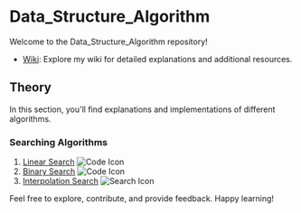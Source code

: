 # Data_Structure_Algorithm

Welcome to the Data_Structure_Algorithm repository!

- [Wiki](https://github.com/KhoiBui16/Data_Structure_Algorithm/wiki): Explore my wiki for detailed explanations and additional resources.

## Theory

In this section, you'll find explanations and implementations of different algorithms.

### Searching Algorithms
1. [Linear Search](https://github.com/KhoiBui16/Data_Structure_Algorithm/blob/main/SOURCE/CHUONG_02_SEARCH/Linear_Search_TK_TuyenTinh.cpp) ![Code Icon](https://img.icons8.com/plasticine/100/000000/code.png)
2. [Binary Search](https://github.com/KhoiBui16/Data_Structure_Algorithm/blob/main/SOURCE/CHUONG_02_SEARCH/Binary_Search_TK_NhiPhan.cpp) ![Code Icon](https://img.icons8.com/plasticine/100/000000/code.png)
3. [Interpolation Search](https://github.com/KhoiBui16/Data_Structure_Algorithm/blob/main/SOURCE/CHUONG_02_SEARCH/Interpolation_Search_TK_NoiSuy.cpp) ![Search Icon](https://img.icons8.com/plasticine/100/000000/search.png)

Feel free to explore, contribute, and provide feedback. Happy learning! 
